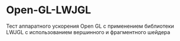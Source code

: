 # Open-GL-LWJGL
Тест аппаратного ускорения Open GL с применением библиотеки LWJGL с использованием вершинного и фрагментного шейдера
